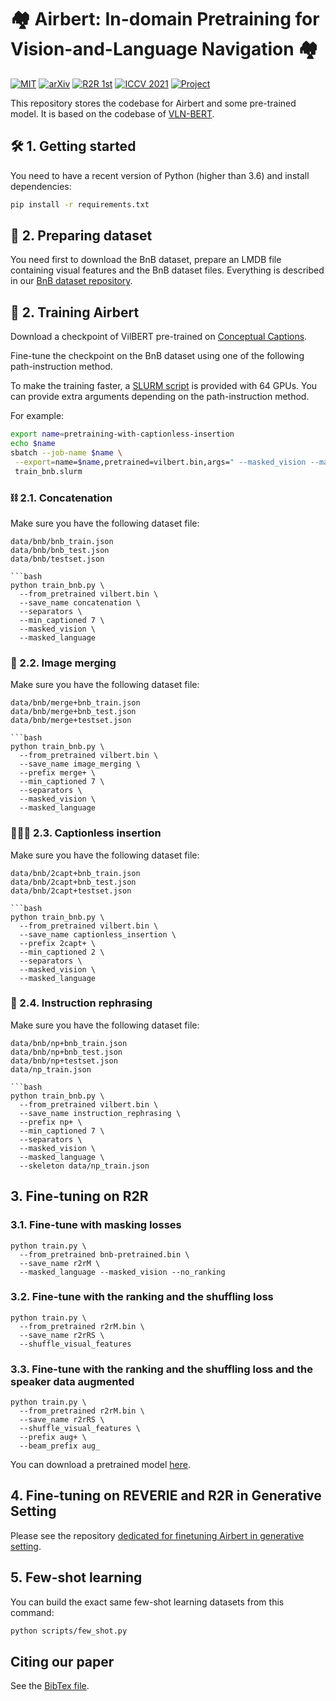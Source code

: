 # :houses: Airbert: In-domain Pretraining for Vision-and-Language Navigation :houses:

[![MIT](https://img.shields.io/github/license/airbert-vln/bnb-dataset)](./LICENSE.md)
[![arXiv](https://img.shields.io/badge/arXiv-<INDEX>-green.svg)](https://arxiv.org/abs/<INDEX>)
[![R2R 1st](https://img.shields.io/badge/R2R-🥇-green.svg)](https://eval.ai/web/challenges/challenge-page/97/leaderboard/270)
[![ICCV 2021](https://img.shields.io/badge/ICCV-2021-green.svg)](http://iccv2021.thecvf.com/home)
[![Project](https://img.shields.io/badge/Project-🌐-green.svg)](https://airbert-vln.github.io)

This repository stores the codebase for Airbert and some pre-trained model.
It is based on the codebase of [VLN-BERT](https://github.com/arjunmajum/vln-bert).


## :hammer_and_wrench: 1. Getting started

You need to have a recent version of Python (higher than 3.6) and install dependencies:

```bash
pip install -r requirements.txt
```



## :minidisc: 2. Preparing dataset

You need first to download the BnB dataset, prepare an LMDB file containing visual features and the BnB dataset files. Everything is described in our [BnB dataset repository](https://github.com/airbert-vln/bnb-dataset).

## :muscle: 2. Training Airbert

Download a checkpoint of VilBERT pre-trained on [Conceptual Captions](https://dl.fbaipublicfiles.com/vilbert-multi-task/pretrained_model.bin).

Fine-tune the checkpoint on the BnB dataset using one of the following path-instruction method.

To make the training faster, a [SLURM script](./slurm/train-bnb-64.sh) is provided with 64 GPUs. You can provide extra arguments depending on the path-instruction method. 

For example:

```bash
export name=pretraining-with-captionless-insertion
echo $name
sbatch --job-name $name \
 --export=name=$name,pretrained=vilbert.bin,args=" --masked_vision --masked_language --min_captioned 2 --separators",prefix=2capt+ \
 train_bnb.slurm
```

### :chains: 2.1. Concatenation

Make sure you have the following dataset file:

```
data/bnb/bnb_train.json
data/bnb/bnb_test.json
data/bnb/testset.json

```bash
python train_bnb.py \
  --from_pretrained vilbert.bin \
  --save_name concatenation \
  --separators \
  --min_captioned 7 \
  --masked_vision \
  --masked_language
```



### :busts_in_silhouette: 2.2. Image merging

Make sure you have the following dataset file:

```
data/bnb/merge+bnb_train.json
data/bnb/merge+bnb_test.json
data/bnb/merge+testset.json

```bash
python train_bnb.py \
  --from_pretrained vilbert.bin \
  --save_name image_merging \
  --prefix merge+ \
  --min_captioned 7 \
  --separators \
  --masked_vision \
  --masked_language
```


### 👨‍👩‍👧 2.3. Captionless insertion

Make sure you have the following dataset file:

```
data/bnb/2capt+bnb_train.json
data/bnb/2capt+bnb_test.json
data/bnb/2capt+testset.json

```bash
python train_bnb.py \
  --from_pretrained vilbert.bin \
  --save_name captionless_insertion \
  --prefix 2capt+ \
  --min_captioned 2 \
  --separators \
  --masked_vision \
  --masked_language
```

### 👣 2.4. Instruction rephrasing

Make sure you have the following dataset file:

```
data/bnb/np+bnb_train.json
data/bnb/np+bnb_test.json
data/bnb/np+testset.json
data/np_train.json

```bash
python train_bnb.py \
  --from_pretrained vilbert.bin \
  --save_name instruction_rephrasing \
  --prefix np+ \
  --min_captioned 7 \
  --separators \
  --masked_vision \
  --masked_language \
  --skeleton data/np_train.json
```

##  3. Fine-tuning on R2R 


### 3.1. Fine-tune with masking losses

```
python train.py \
  --from_pretrained bnb-pretrained.bin \
  --save_name r2rM \
  --masked_language --masked_vision --no_ranking
```

### 3.2. Fine-tune with the ranking and the shuffling loss

```
python train.py \
  --from_pretrained r2rM.bin \
  --save_name r2rRS \
  --shuffle_visual_features
```

### 3.3. Fine-tune with the ranking and the shuffling loss and the speaker data augmented

```
python train.py \
  --from_pretrained r2rM.bin \
  --save_name r2rRS \
  --shuffle_visual_features \
  --prefix aug+ \
  --beam_prefix aug_
```

You can download a pretrained model [here](addmodel).

## 4. Fine-tuning on REVERIE and R2R in Generative Setting

Please see the repository [dedicated for finetuning Airbert in generative setting](https://github.com/airbert-vln/airbert-recurrentvln).

## 5. Few-shot learning

You can build the exact same few-shot learning datasets from this command:

```bash
python scripts/few_shot.py
```


## Citing our paper

See the [BibTex file](https://airbert-vln.github.io/bibtex.txt).


